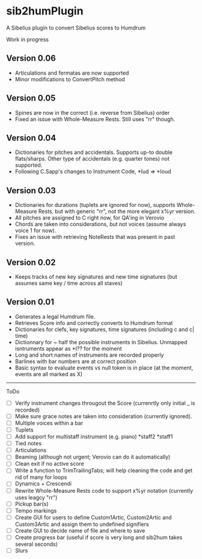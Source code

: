 # sib2humPlugin
A Sibelius plugin to convert Sibelius scores to Humdrum

Work in progress

## Version 0.06
* Articulations and fermatas are now supported
* Minor modifications to ConvertPitch method

## Version 0.05
* Spines are now in the correct (i.e. reverse from Sibelius) order
* Fixed an issue with Whole-Measure Rests. Still uses "rr" though.

## Version 0.04
* Dictionaries for pitches and accidentals. Supports up-to double flats/sharps. Other type of accidentals (e.g. quarter tones) not supported.
* Following C.Sapp's changes to Instrument Code, \*Iud   => \*Ioud

## Version 0.03

* Dictionaries for durations (tuplets are ignored for now), supports Whole-Measure Rests, but with generic "rr", not the more elegant x%yr version.
* All pitches are assigned to C right now, for QA'ing in Verovio
* Chords are taken into considerations, but not voices (assume always voice 1 for now).
* Fixes an issue with retrieving NoteRests that was present in past version.

## Version 0.02

* Keeps tracks of new key signatures and new time signatures (but assumes same key / time across all staves)

## Version 0.01

 * Generates a legal Humdrum file.
 * Retrieves Score info and correctly converts to Humdrum format
 * Dictionaries for clefs, key signatures, time signatures (including c and c| time)
 * Dictionnary for ~ half the possible instruments in Sibelius. Unmapped isntruments appear as \*I?? for the moment
 * Long and short names of instruments are recorded properly
 * Barlines with bar numbers are at correct position
 * Basic syntax to evaluate events vs null token is in place (at the moment, events are all marked as X)

----------------------------------------------------

ToDo
- [ ] Verify instrument changes througout the Score (currenrtly only initial _ is recorded)
- [ ] Make sure grace notes are taken into consideration (currently ignored).
- [ ] Multiple voices within a bar
- [ ] Tuplets
- [ ] Add support for multistaff instrument (e.g. piano) \*staff2	\*staff1 
- [ ] Tied notes
- [ ] Articulations
- [ ] Beaming (although not urgent; Verovio can do it automatically)
- [ ] Clean exit if no active score
- [ ] Write a function to TrimTrailingTabs; will help cleaning the code and get rid of many for loops
- [ ] Dynamics + Crescendi
- [ ] Rewrite Whole-Measure Rests code to support x%yr notation (currently uses leagcy "rr")
- [ ] Pickup bar(s)
- [ ] Tempo markings
- [ ] Create GUI for users to define Custom1Artic, Custom2Artic and Custom3Artic and assign them to undefined signifiers
- [ ] Create GUI to decide name of file and where to save
- [ ] Create progress bar (useful if score is very long and sib2hum takes several seconds)
- [ ] Slurs
